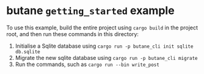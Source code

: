 # butane `getting_started` example

To use this example, build the entire project using `cargo build` in the project root,
and then run these commands in this directory:

1. Initialise a Sqlite database using `cargo run -p butane_cli init sqlite db.sqlite`
2. Migrate the new sqlite database using `cargo run -p butane_cli migrate`
3. Run the commands, such as `cargo run --bin write_post`
